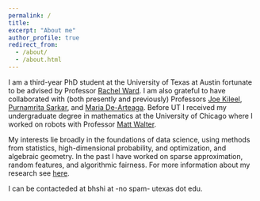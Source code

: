 ```yaml
---
permalink: /
title:
excerpt: "About me"
author_profile: true
redirect_from: 
  - /about/
  - /about.html
---
```


I am a third-year PhD student at the University of Texas at Austin fortunate to be advised by Professor [Rachel Ward](https://sites.google.com/prod/view/rward).  I am also grateful to have collaborated with (both presently and previously) Professors [Joe Kileel](https://web.ma.utexas.edu/users/jkileel/), [Purnamrita Sarkar](https://psarkar.github.io/), and [Maria De-Arteaga](https://mariadearteaga.com/).  Before UT I received my undergraduate degree in mathematics at the University of Chicago where I worked on robots with Professor [Matt Walter](https://home.ttic.edu/~mwalter/).

My interests lie broadly in the foundations of data science, using methods from statistics, high-dimensional probability, and optimization, and algebraic geometry.  In the past I have worked on sparse approximation, random features, and algorithmic fairness.  For more information about my research see [here](https://rhshi.github.io/research/).

I can be contacteded at bhshi at -no spam- utexas dot edu.